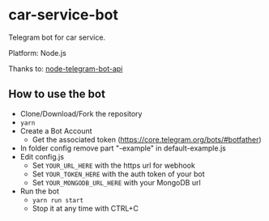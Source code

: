 # car-service-bot
Telegram bot for car service.

Platform: Node.js

Thanks to: [node-telegram-bot-api](https://github.com/yagop/node-telegram-bot-api)

## How to use the bot

* Clone/Download/Fork the repository
* ```yarn```
* Create a Bot Account
    * Get the associated token (https://core.telegram.org/bots/#botfather)
* In folder config remove part "-example" in default-example.js
* Edit config.js
    * Set ```YOUR_URL_HERE``` with the https url for webhook
    * Set ```YOUR_TOKEN_HERE``` with the auth token of your bot
    * Set ```YOUR_MONGODB_URL_HERE``` with your MongoDB url
* Run the bot
    * ```yarn run start```
    * Stop it at any time with CTRL+C
